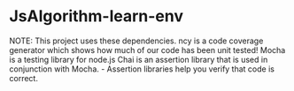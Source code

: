 # JsAlgorithm-learn-env

NOTE: This project uses these dependencies.
ncy is a code coverage generator which shows how much of our code has been unit tested!
Mocha is a testing library for node.js
Chai is an assertion library that is used in conjunction with Mocha.
    - Assertion libraries help you verify that code is correct.
